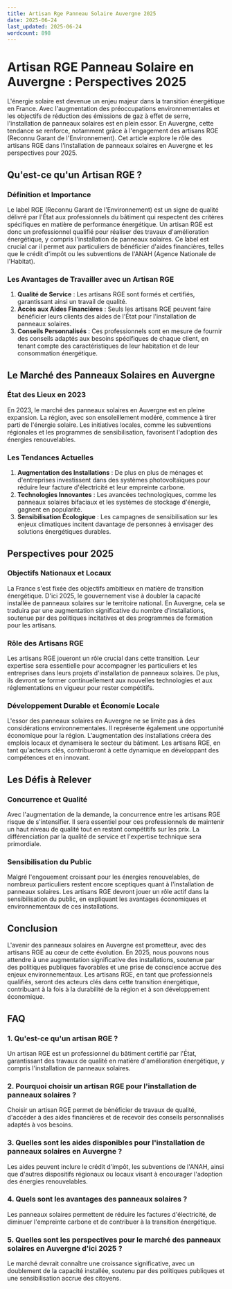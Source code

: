 ```yaml
---
title: Artisan Rge Panneau Solaire Auvergne 2025
date: 2025-06-24
last_updated: 2025-06-24
wordcount: 898
---
```


# Artisan RGE Panneau Solaire en Auvergne : Perspectives 2025

L'énergie solaire est devenue un enjeu majeur dans la transition énergétique en France. Avec l'augmentation des préoccupations environnementales et les objectifs de réduction des émissions de gaz à effet de serre, l'installation de panneaux solaires est en plein essor. En Auvergne, cette tendance se renforce, notamment grâce à l'engagement des artisans RGE (Reconnu Garant de l'Environnement). Cet article explore le rôle des artisans RGE dans l'installation de panneaux solaires en Auvergne et les perspectives pour 2025.

## Qu'est-ce qu'un Artisan RGE ?

### Définition et Importance

Le label RGE (Reconnu Garant de l'Environnement) est un signe de qualité délivré par l'État aux professionnels du bâtiment qui respectent des critères spécifiques en matière de performance énergétique. Un artisan RGE est donc un professionnel qualifié pour réaliser des travaux d'amélioration énergétique, y compris l'installation de panneaux solaires. Ce label est crucial car il permet aux particuliers de bénéficier d'aides financières, telles que le crédit d'impôt ou les subventions de l'ANAH (Agence Nationale de l'Habitat).

### Les Avantages de Travailler avec un Artisan RGE

1. **Qualité de Service** : Les artisans RGE sont formés et certifiés, garantissant ainsi un travail de qualité.
2. **Accès aux Aides Financières** : Seuls les artisans RGE peuvent faire bénéficier leurs clients des aides de l'État pour l'installation de panneaux solaires.
3. **Conseils Personnalisés** : Ces professionnels sont en mesure de fournir des conseils adaptés aux besoins spécifiques de chaque client, en tenant compte des caractéristiques de leur habitation et de leur consommation énergétique.

## Le Marché des Panneaux Solaires en Auvergne

### État des Lieux en 2023

En 2023, le marché des panneaux solaires en Auvergne est en pleine expansion. La région, avec son ensoleillement modéré, commence à tirer parti de l'énergie solaire. Les initiatives locales, comme les subventions régionales et les programmes de sensibilisation, favorisent l'adoption des énergies renouvelables.

### Les Tendances Actuelles

1. **Augmentation des Installations** : De plus en plus de ménages et d'entreprises investissent dans des systèmes photovoltaïques pour réduire leur facture d'électricité et leur empreinte carbone.
2. **Technologies Innovantes** : Les avancées technologiques, comme les panneaux solaires bifaciaux et les systèmes de stockage d'énergie, gagnent en popularité.
3. **Sensibilisation Écologique** : Les campagnes de sensibilisation sur les enjeux climatiques incitent davantage de personnes à envisager des solutions énergétiques durables.

## Perspectives pour 2025

### Objectifs Nationaux et Locaux

La France s'est fixée des objectifs ambitieux en matière de transition énergétique. D'ici 2025, le gouvernement vise à doubler la capacité installée de panneaux solaires sur le territoire national. En Auvergne, cela se traduira par une augmentation significative du nombre d'installations, soutenue par des politiques incitatives et des programmes de formation pour les artisans.

### Rôle des Artisans RGE

Les artisans RGE joueront un rôle crucial dans cette transition. Leur expertise sera essentielle pour accompagner les particuliers et les entreprises dans leurs projets d'installation de panneaux solaires. De plus, ils devront se former continuellement aux nouvelles technologies et aux réglementations en vigueur pour rester compétitifs.

### Développement Durable et Économie Locale

L'essor des panneaux solaires en Auvergne ne se limite pas à des considérations environnementales. Il représente également une opportunité économique pour la région. L'augmentation des installations créera des emplois locaux et dynamisera le secteur du bâtiment. Les artisans RGE, en tant qu'acteurs clés, contribueront à cette dynamique en développant des compétences et en innovant.

## Les Défis à Relever

### Concurrence et Qualité

Avec l'augmentation de la demande, la concurrence entre les artisans RGE risque de s'intensifier. Il sera essentiel pour ces professionnels de maintenir un haut niveau de qualité tout en restant compétitifs sur les prix. La différenciation par la qualité de service et l'expertise technique sera primordiale.

### Sensibilisation du Public

Malgré l'engouement croissant pour les énergies renouvelables, de nombreux particuliers restent encore sceptiques quant à l'installation de panneaux solaires. Les artisans RGE devront jouer un rôle actif dans la sensibilisation du public, en expliquant les avantages économiques et environnementaux de ces installations.

## Conclusion

L'avenir des panneaux solaires en Auvergne est prometteur, avec des artisans RGE au cœur de cette évolution. En 2025, nous pouvons nous attendre à une augmentation significative des installations, soutenue par des politiques publiques favorables et une prise de conscience accrue des enjeux environnementaux. Les artisans RGE, en tant que professionnels qualifiés, seront des acteurs clés dans cette transition énergétique, contribuant à la fois à la durabilité de la région et à son développement économique.

## FAQ

### 1. Qu'est-ce qu'un artisan RGE ?

Un artisan RGE est un professionnel du bâtiment certifié par l'État, garantissant des travaux de qualité en matière d'amélioration énergétique, y compris l'installation de panneaux solaires.

### 2. Pourquoi choisir un artisan RGE pour l'installation de panneaux solaires ?

Choisir un artisan RGE permet de bénéficier de travaux de qualité, d'accéder à des aides financières et de recevoir des conseils personnalisés adaptés à vos besoins.

### 3. Quelles sont les aides disponibles pour l'installation de panneaux solaires en Auvergne ?

Les aides peuvent inclure le crédit d'impôt, les subventions de l'ANAH, ainsi que d'autres dispositifs régionaux ou locaux visant à encourager l'adoption des énergies renouvelables.

### 4. Quels sont les avantages des panneaux solaires ?

Les panneaux solaires permettent de réduire les factures d'électricité, de diminuer l'empreinte carbone et de contribuer à la transition énergétique.

### 5. Quelles sont les perspectives pour le marché des panneaux solaires en Auvergne d'ici 2025 ?

Le marché devrait connaître une croissance significative, avec un doublement de la capacité installée, soutenu par des politiques publiques et une sensibilisation accrue des citoyens.